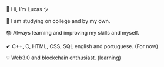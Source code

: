👋 Hi, I’m Lucas ツ

🧐 I am studying on college and by my own.

📚 Always learning and improving my skills and myself.

✔ C++, C, HTML, CSS, SQL english and portuguese. (For now)

💡 Web3.0 and blockchain enthusiast. (learning)

